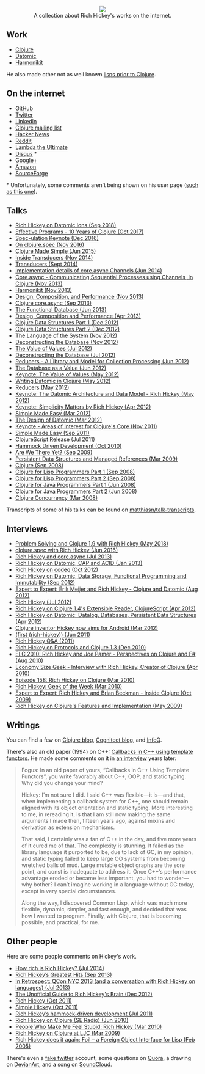 <p align="center">
    <a href="#">
        <img src="cartoon/resized.png">
    </a>
    <br>
    A collection about Rich Hickey's works on the internet.
</p>

## Work

* [Clojure](https://github.com/clojure)
* [Datomic](https://github.com/Datomic)
* [Harmonikit](https://github.com/richhickey/harmonikit)

He also made other not as well known [lisps prior to Clojure](lisps).

## On the internet

* [GitHub](https://github.com/richhickey)
* [Twitter](https://twitter.com/richhickey)
* [LinkedIn](https://linkedin.com/in/richhickey)
* [Clojure mailing list](https://groups.google.com/forum/#!searchin/clojure/authorname$3A%22Rich$20Hickey%22)
* [Hacker News](https://news.ycombinator.com/user?id=richhickey)
* [Reddit](https://reddit.com/user/richhickey)
* [Lambda the Ultimate](http://lambda-the-ultimate.org/user/4980)
* [Disqus](https://disqus.com/by/richhickey) \*
* [Google+](https://plus.google.com/+RichHickey)
* [Amazon](http://amazon.com/lm/R3LG3ZBZS4GCTH)
* [SourceForge](http://sourceforge.net/u/rhickey/profile)

\* Unfortunately, some comments aren't being shown on his user page ([such as this one](http://jasonrudolph.com/blog/2011/08/09/programming-achievements-how-to-level-up-as-a-developer/#comment-287120251)).

## Talks

* [Rich Hickey on Datomic Ions (Sep 2018)](https://www.youtube.com/watch?v=thpzXjmYyGk)
* [Effective Programs - 10 Years of Clojure (Oct 2017)](https://www.youtube.com/watch?v=2V1FtfBDsLU)
* [Spec-ulation Keynote (Dec 2016)](https://www.youtube.com/watch?v=oyLBGkS5ICk)
* [On clojure.spec (Nov 2016)](https://vimeo.com/195711510)
* [Clojure Made Simple (Jun 2015)](https://youtube.com/watch?v=VSdnJDO-xdg)
* [Inside Transducers (Nov 2014)](https://youtube.com/watch?v=4KqUvG8HPYo)
* [Transducers (Sept 2014)](https://www.youtube.com/watch?v=6mTbuzafcII)
* [Implementation details of core.async Channels (Jun 2014)](https://vimeo.com/100518968)
* [Core.async - Communicating Sequential Processes using Channels, in Clojure (Nov 2013)](http://infoq.com/presentations/core-async-clojure)
* [Harmonikit (Nov 2013)](https://youtube.com/watch?v=bhkdyCPYgLs)
* [Design, Composition, and Performance (Nov 2013)](http://infoq.com/presentations/design-composition-performance-keynote)
* [Clojure core.async (Sep 2013)](http://infoq.com/presentations/clojure-core-async)
* [The Functional Database (Jun 2013)](http://infoq.com/presentations/datomic-functional-database)
* [Design, Composition and Performance (Apr 2013)](http://infoq.com/presentations/Design-Composition-Performance)
* [Clojure Data Structures Part 1 (Dec 2012)](https://youtube.com/watch?v=ketJlzX-254)
* [Clojure Data Structures Part 2 (Dec 2012)](https://youtube.com/watch?v=sp2Zv7KFQQ0)
* [The Language of the System (Nov 2012)](https://youtube.com/watch?v=ROor6_NGIWU)
* [Deconstructing the Database (Nov 2012)](http://infoq.com/presentations/Deconstructing-Database)
* [The Value of Values (Jul 2012)](https://youtube.com/watch?v=-6BsiVyC1kM)
* [Deconstructing the Database (Jul 2012)](https://youtube.com/watch?v=Cym4TZwTCNU)
* [Reducers - A Library and Model for Collection Processing (Jun 2012)](http://infoq.com/presentations/Clojure-Reducers)
* [The Database as a Value (Jun 2012)](http://infoq.com/presentations/Datomic-Database-Value)
* [Keynote: The Value of Values (May 2012)](http://infoq.com/presentations/Value-Values)
* [Writing Datomic in Clojure (May 2012)](http://infoq.com/presentations/Datomic)
* [Reducers (May 2012)](https://vimeo.com/45561411)
* [Keynote: The Datomic Architecture and Data Model - Rich Hickey (May 2012)](https://vimeo.com/45136212)
* [Keynote: Simplicity Matters by Rich Hickey (Apr 2012)](https://youtube.com/watch?v=rI8tNMsozo0)
* [Simple Made Easy (Mar 2012)](http://infoq.com/presentations/Simple-Made-Easy-QCon-London-2012)
* [The Design of Datomic (Mar 2012)](http://infoq.com/presentations/The-Design-of-Datomic)
* [Keynote - Areas of Interest for Clojure's Core (Nov 2011)](https://youtube.com/watch?v=I5iNUtrYQSM)
* [Simple Made Easy (Sep 2011)](http://infoq.com/presentations/Simple-Made-Easy)
* [ClojureScript Release (Jul 2011)](https://youtube.com/watch?v=tVooR-dF_Ag)
* [Hammock Driven Development (Oct 2010)](https://youtube.com/watch?v=f84n5oFoZBc)
* [Are We There Yet? (Sep 2009)](http://infoq.com/presentations/Are-We-There-Yet-Rich-Hickey)
* [Persistent Data Structures and Managed References (Mar 2009)](http://infoq.com/presentations/Value-Identity-State-Rich-Hickey)
* [Clojure (Sep 2008)](http://infoq.com/presentations/hickey-clojure)
* [Clojure for Lisp Programmers Part 1 (Sep 2008)](https://youtube.com/watch?v=cPNkH-7PRTk)
* [Clojure for Lisp Programmers Part 2 (Sep 2008)](https://youtube.com/watch?v=7mbcYxHO0nM)
* [Clojure for Java Programmers Part 1 (Jun 2008)](https://youtube.com/watch?v=P76Vbsk_3J0)
* [Clojure for Java Programmers Part 2 (Jun 2008)](https://youtube.com/watch?v=hb3rurFxrZ8)
* [Clojure Concurrency (Mar 2008)](https://youtube.com/watch?v=dGVqrGmwOAw)

Transcripts of some of his talks can be found on [matthiasn/talk-transcripts](https://github.com/matthiasn/talk-transcripts/blob/master/Hickey_Rich/README.md).

## Interviews
* [Problem Solving and Clojure 1.9 with Rich Hickey (May 2018)](http://www.case-podcast.org/20-problem-solving-and-clojure-19-with-rich-hickey)
* [clojure.spec with Rich Hickey (Jun 2016)](http://blog.cognitect.com/cognicast/103)
* [Rich Hickey and core.async (Jul 2013)](http://blog.cognitect.com/cognicast/035-rich-hickey-and-coreasync)
* [Rich Hickey on Datomic, CAP and ACID (Jan 2013)](http://infoq.com/interviews/hickey-datomic-cap)
* [Rich Hickey on codeq (Oct 2012)](http://blog.cognitect.com/cognicast/019-rich-hickey-codeq)
* [Rich Hickey on Datomic, Data Storage, Functional Programming and Immutability (Sep 2012)](http://infoq.com/interviews/hickey-datomic-functional)
* [Expert to Expert: Erik Meijer and Rich Hickey - Clojure and Datomic (Aug 2012)](https://channel9.msdn.com/posts/Expert-to-Expert-Erik-Meijer-and-Rich-Hickey-Clojure-and-Datomic)
* [Rich Hickey (Jul 2012)](http://blog.cognitect.com/cognicast/014-rich-hickey)
* [Rich Hickey on Clojure 1.4's Extensible Reader, ClojureScript (Apr 2012)](http://infoq.com/interviews/hickey-clojure-reader)
* [Rich Hickey on Datomic: Datalog, Databases, Persistent Data Structures (Apr 2012)](http://infoq.com/interviews/hickey-datomic)
* [Clojure inventor Hickey now aims for Android (Mar 2012)](http://infoworld.com/article/2619641/java/clojure-inventor-hickey-now-aims-for-android.html)
* [(first (rich-hickey)) (Jun 2011)](http://blog.fogus.me/2011/06/09/first-rich-hickey)
* [Rich Hickey Q&A (2011)](https://web.archive.org/web/20110614145543/http://codequarterly.com/2011/rich-hickey)
* [Rich Hickey on Protocols and Clojure 1.3 (Dec 2010)](http://infoq.com/interviews/hickey-clojure-protocols)
* [ELC 2010: Rich Hickey and Joe Pamer - Perspectives on Clojure and F# (Aug 2010)](https://channel9.msdn.com/blogs/charles/emerging-langs-clojure-and-f)
* [Economy Size Geek - Interview with Rich Hickey, Creator of Clojure (Apr 2010)](http://linuxjournal.com/article/10708)
* [Episode 158: Rich Hickey on Clojure (Mar 2010)](http://se-radio.net/2010/03/episode-158-rich-hickey-on-clojure)
* [Rich Hickey: Geek of the Week (Mar 2010)](https://simple-talk.com/opinion/geek-of-the-week/rich-hickey-geek-of-the-week)
* [Expert to Expert: Rich Hickey and Brian Beckman - Inside Clojure (Oct 2009)](https://channel9.msdn.com/Shows/Going+Deep/Expert-to-Expert-Rich-Hickey-and-Brian-Beckman-Inside-Clojure)
* [Rich Hickey on Clojure's Features and Implementation (May 2009)](http://infoq.com/interviews/hickey-clojure)

## Writings

You can find a few on [Clojure blog](http://clojure.com/blog), [Cognitect blog](http://blog.cognitect.com/?author=53b41822e4b03d3e9732635e), and [InfoQ](http://infoq.com/author/Rich-Hickey#Articles).

There's also an old paper (1994) on C++: [Callbacks in C++ using template functors](http://tutok.sk/fastgl/callback.html).
He made some comments on it in [an interview](https://web.archive.org/web/20110614145543/http://codequarterly.com/2011/rich-hickey) years later:

> Fogus: In an old paper of yours, “Callbacks in C++ Using Template Functors”, you write favorably about C++, OOP, and static typing. Why did you change your mind?
> 
> Hickey: I’m not sure I did. I said C++ was flexible—it is—and that, when implementing a callback system for C++, one should remain aligned with its object orientation and static typing. More interesting to me, in rereading it, is that I am still now making the same arguments I made then, fifteen years ago, against mixins and derivation as extension mechanisms.
> 
> That said, I certainly was a fan of C++ in the day, and five more years of it cured me of that. The complexity is stunning. It failed as the library language it purported to be, due to lack of GC, in my opinion, and static typing failed to keep large OO systems from becoming wretched balls of mud. Large mutable object graphs are the sore point, and const is inadequate to address it. Once C++’s performance advantage eroded or became less important, you had to wonder—why bother? I can’t imagine working in a language without GC today, except in very special circumstances.
> 
> Along the way, I discovered Common Lisp, which was much more flexible, dynamic, simpler, and fast enough, and decided that was how I wanted to program. Finally, with Clojure, that is becoming possible, and practical, for me.

## Other people

Here are some people comments on Hickey's work.

* [How rich is Rich Hickey? (Jul 2014)](http://bepsays.com/en/2014/07/08/how-rich-is-rich-hickey)
* [Rich Hickey’s Greatest Hits (Sep 2013)](https://changelog.com/rich-hickeys-greatest-hits)
* [In Retrospect: QCon NYC 2013 (and a conversation with Rich Hickey on languages) (Jul 2013)](http://richardminerich.com/2013/07/in-retrospect-qcon-nyc-2013-and-a-conversation-with-rich-hickey-on-languages)
* [The Unofficial Guide to Rich Hickey's Brain (Dec 2012)](http://flyingmachinestudios.com/programming/the-unofficial-guide-to-rich-hickeys-brain)
* [Rich Hickey  (Oct 2011)](http://martinsprogrammingblog.blogspot.com/2011/10/rich-hickey.html)
* [Simple Hickey (Oct 2011)](https://blog.8thlight.com/uncle-bob/2011/10/20/Simple-Hickey.html)
* [Rich Hickey’s hammock-driven development (Jul 2011)](http://tech.myemma.com/rich-hickeys-hammock-driven-development)
* [Rich Hickey on Clojure (SE Radio) (Jun 2010)](http://whiley.org/2010/06/23/rich-hickey-on-clojure-se-radio)
* [People Who Make Me Feel Stupid: Rich Hickey (Mar 2010)](http://littlehart.net/atthekeyboard/2010/03/03/people-who-make-me-feel-stupid-rich-hickey)
* [Rich Hickey on Clojure at LJC (Mar 2009)](http://alittlemadness.com/2009/03/17/rich-hickey-on-clojure-at-ljc)
* [Rich Hickey does it again: Foil – a Foreign Object Interface for Lisp (Feb 2005)](https://bobhutchison.wordpress.com/2005/02/25/rich-hickey-does-it-again-foil-a-foreign-object-interface-for-lisp)

There's even a [fake twitter](https://twitter.com/fakerichhickey) account, some questions on [Quora](https://quora.com/Rich-Hickey/all_questions?share=1), a drawing on [DevianArt](http://emareaf.deviantart.com/art/Rich-Hickey-321501046), and a song on [SoundCloud](https://soundcloud.com/meta-ex/power-to-complect).
